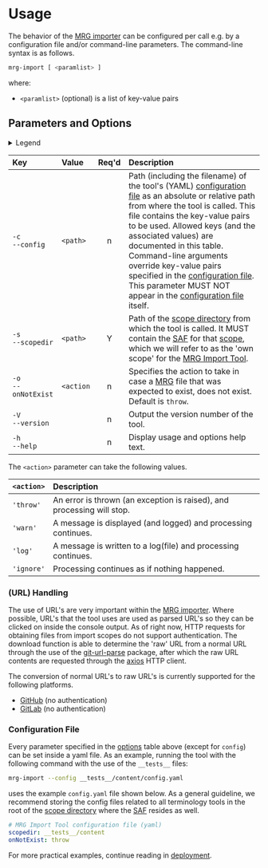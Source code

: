 # Usage

The behavior of the [MRG importer](@) can be configured per call e.g. by a configuration file and/or command-line parameters. The command-line syntax is as follows.

~~~bash
mrg-import [ <paramlist> ]
~~~

where:
- `<paramlist>` (optional) is a list of key-value pairs

## Parameters and Options

<details>
  <summary>Legend</summary>

The columns in the following table are defined as follows:
1. **`Key`** is the text to be used as a key.
2. **`Value`** represents the kind of value to be used.
3. **`Req'd`** specifies whether (`Y`) or not (`n`) the field is required to be present when the tool is being called. If required, it MUST either be present in the configuration file, or as a command-line parameter.
4. **`Description`** specifies the meaning of the `Value` field, and other things you may need to know, e.g. why it is needed, a required syntax, etc.

</details>

| Key                     | Value     | Req'd | Description |
| :---------------------- | :-------- | :---: | :---------- |
| `-c`<br/>`--config`     | `<path>`  |   n   | Path (including the filename) of the tool's (YAML) [configuration file](#configuration-file) as an absolute or relative path from where the tool is called. This file contains the key-value pairs to be used. Allowed keys (and the associated values) are documented in this table. Command-line arguments override key-value pairs specified in the [configuration file](#configuration-file). This parameter MUST NOT appear in the [configuration file](#configuration-file) itself. |
| `-s`<br/>`--scopedir`   | `<path>`  |   Y   | Path of the [scope directory](@) from which the tool is called. It MUST contain the [SAF](@) for that [scope](@), which we will refer to as the 'own scope' for the [MRG Import Tool](@). |
| `-o`<br/>`--onNotExist` | `<action` |   n   | Specifies the action to take in case a [MRG](@) file that was expected to exist, does not exist. Default is `throw`.
| `-V`<br/>`--version`    |           |   n   | Output the version number of the tool. |
| `-h`<br/>`--help`       |           |   n   | Display usage and options help text. |

The `<action>` parameter can take the following values.

| `<action>` | Description |
| :--------- | :---------- |
| `'throw'`  | An error is thrown (an exception is raised), and processing will stop. |
| `'warn'`   | A message is displayed (and logged) and processing continues. |
| `'log'`    | A message is written to a log(file) and processing continues. |
| `'ignore'` | Processing continues as if nothing happened. |

### (URL) Handling

The use of URL's are very important within the [MRG importer](@). Where possible, URL's that the tool uses are used as parsed URL's so they can be clicked on inside the console output. As of right now, HTTP requests for obtaining files from import scopes do not support authentication. The download function is able to determine the 'raw' URL from a normal URL through the use of the [git-url-parse](https://www.npmjs.com/package/git-url-parse) package, after which the raw URL contents are requested through the [axios](https://www.npmjs.com/package/axios) HTTP client.

The conversion of normal URL's to raw URL's is currently supported for the following platforms.
- [GitHub](https://github.com/) (no authentication)
- [GitLab](https://gitlab.com/) (no authentication)


### Configuration File
Every parameter specified in the [options](#parameters-and-options) table above (except for `config`) can be set inside a yaml file. As an example, running the tool with the following command with the use of the `__tests__` files:

```bash
mrg-import --config __tests__/content/config.yaml
```

uses the example `config.yaml` file shown below. As a general guideline, we recommend storing the config files related to all terminology tools in the root of the [scope directory](@) where the [SAF](@) resides as well.

```yaml title="__tests__/content/config.yaml"
# MRG Import Tool configuration file (yaml)
scopedir: __tests__/content
onNotExist: throw
```

For more practical examples, continue reading in [deployment](deployment).
